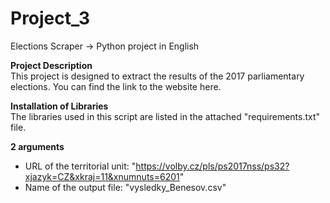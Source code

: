 # Project_3
Elections Scraper -> Python project in English

**Project Description**<br>
This project is designed to extract the results of the 2017 parliamentary elections. You can find the link to the website here.

**Installation of Libraries**<br>
The libraries used in this script are listed in the attached "requirements.txt" file.

**2 arguments**
- URL of the territorial unit: "https://volby.cz/pls/ps2017nss/ps32?xjazyk=CZ&xkraj=11&xnumnuts=6201"
- Name of the output file: "vysledky_Benesov.csv"
